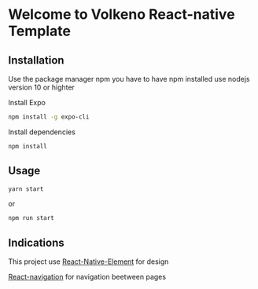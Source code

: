 # Welcome to Volkeno React-native Template

## Installation

Use the package manager npm you have to have npm installed use nodejs version 10 or highter

Install Expo



```bash
npm install -g expo-cli
```
Install dependencies

```bash
npm install
```
 
## Usage

```bash
yarn start
```
or
```bash
npm run start
```

## Indications
This project use [React-Native-Element](https://react-native-elements.github.io/react-native-elements) for design


[React-navigation](https://reactnavigation.org/en/)
for navigation beetween pages



